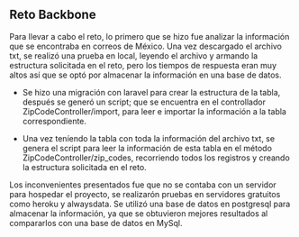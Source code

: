 ## Reto Backbone

Para llevar a cabo el reto, lo primero que se hizo fue analizar la información que se encontraba en correos de México. 
Una vez descargado el archivo txt, se realizó una prueba en local, leyendo el archivo y armando la estructura solicitada en el reto, pero los tiempos de respuesta eran muy altos así que se optó por almacenar la información en una base de datos.

- Se hizo una migración con laravel para crear la estructura de la tabla, después se generó un script; que se encuentra en el controllador ZipCodeController/import, para leer e importar la información a la tabla correspondiente.

- Una vez teníendo la tabla con toda la información del archivo txt, se genera el script para leer la información de esta tabla en el método ZipCodeController/zip_codes, recorriendo todos los registros y creando la estructura solicitada en el reto.

Los inconvenientes presentados fue que no se contaba con un servidor para hospedar el proyecto, se realizarón pruebas en servidores gratuitos como heroku y alwaysdata. Se utilizó una base de datos en postgresql para almacenar la información, ya que se obtuvieron mejores resultados al compararlos con una base de datos en MySql.